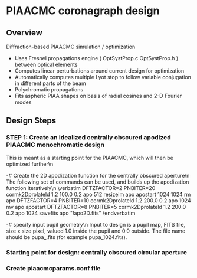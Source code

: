 # PIAACMC coronagraph design 


## Overview

Diffraction-based PIAACMC simulation / optimization
- Uses Fresnel propagations engine ( OptSystProp.c OptSystProp.h ) between optical elements
- Computes linear perturbations around current design for optimization
- Automatically computes multiple Lyot stop to follow variable conjugation in different parts of the beam
- Polychromatic propagations
- Fits aspheric PIAA shapes on basis of radial cosines and 2-D Fourier modes


## Design Steps

### STEP 1: Create an idealized centrally obscured apodized PIAACMC monochromatic design

This is meant as a starting point for the PIAACMC, which will then be optimized further\n

-# Create the 2D apodization function for the centrally obscured aperture\n
The following set of commands can be used, and builds up the apodization function iteratively\n
\verbatim
DFTZFACTOR=2
PNBITER=20
cormk2Dprolateld 1.2 100.0 0.2 apo 512
resizeim apo apostart 1024 1024
rm apo
DFTZFACTOR=4
PNBITER=10
cormk2Dprolateld 1.2 200.0 0.2 apo 1024
mv apo apostart
DFTZFACTOR=8
PNBITER=5
cormk2Dprolateld 1.2 200.0 0.2 apo 1024
savefits apo "!apo2D.fits"
\endverbatim

-# specify input pupil geometry\n
Input to design is a pupil map, FITS file, size x size pixel, valued 1.0 inside the pupil and 0.0 outside. The file name should be pupa_<size>.fits (for example pupa_1024.fits).


### Starting point for design: centrally obscured circular aperture


### Create piaacmcparams.conf file



